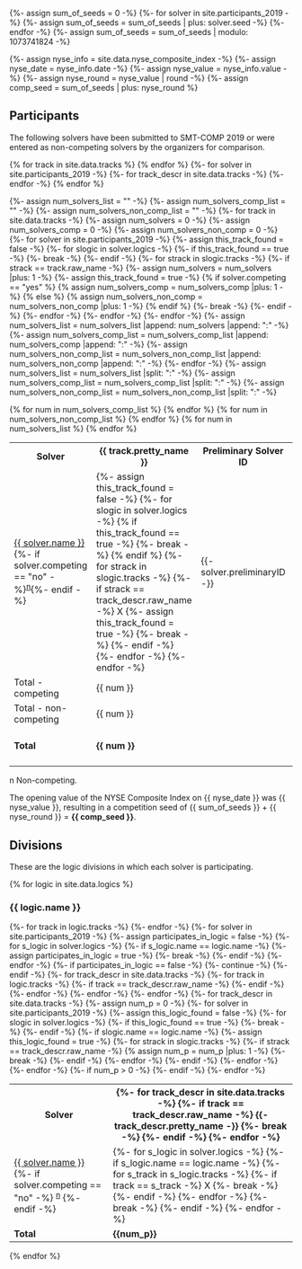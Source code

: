 {%- assign sum_of_seeds = 0 -%}
{%- for solver in site.participants_2019 -%}
    {%- assign sum_of_seeds = sum_of_seeds | plus: solver.seed -%}
{%- endfor -%}
{%- assign sum_of_seeds = sum_of_seeds | modulo: 1073741824 -%}

{%- assign nyse_info = site.data.nyse_composite_index -%}
{%- assign nyse_date = nyse_info.date -%}
{%- assign nyse_value = nyse_info.value -%}
{%- assign nyse_round = nyse_value | round -%}
{%- assign comp_seed = sum_of_seeds | plus: nyse_round %}

## Participants

The following solvers have been submitted to SMT-COMP 2019 or were entered as
non-competing solvers by the organizers for comparison.

<table>
<tr>
<th>Solver</th>
{% for track in site.data.tracks %}
<th>{{ track.pretty_name }}</th>
{% endfor %}
<th>Preliminary Solver ID</th>
<th>Final Solver ID</th>
<th>Seed</th>
<th>System Description</th>
</tr>
{%- for solver in site.participants_2019 -%}
<tr {% if solver.competing == "no" %}class = "noncompeting" {% endif %}>
<td>
<a href="{{ solver.url }}">{{ solver.name }}</a>{%- if solver.competing == "no" -%}<sup><a href="#nc">n</a></sup>{%- endif -%}
</td>
    {%- for track_descr in site.data.tracks -%}
<td class="center">
        {%- assign this_track_found = false -%}
        {%- for slogic in solver.logics -%}
            {% if this_track_found == true -%}
                {%- break -%}
            {% endif %}
            {%- for strack in slogic.tracks -%}
                {%- if strack == track_descr.raw_name -%}
X
                    {%- assign this_track_found = true -%}
                    {%- break -%}
                {%- endif -%}
            {%- endfor -%}
        {%- endfor -%}
</td>
    {%- endfor -%}
<td class="right">{{- solver.preliminaryID -}}</td>
<td class="right">{{- solver.finalID -}}</td>
<td class="right">{{- solver.seed -}}</td>
<td class="right"><a href="/2019/system-descriptions/{{ solver.sysDescrUrl }}">{{ solver.sysDescrName }}</a></td>
</tr>
{% endfor %}

{%- assign num_solvers_list = "" -%}
{%- assign num_solvers_comp_list = "" -%}
{%- assign num_solvers_non_comp_list = "" -%}
{%- for track in site.data.tracks -%}
    {%- assign num_solvers = 0 -%}
    {%- assign num_solvers_comp = 0 -%}
    {%- assign num_solvers_non_comp = 0 -%}
    {%- for solver in site.participants_2019 -%}
        {%- assign this_track_found = false -%}
        {%- for slogic in solver.logics -%}
            {%- if this_track_found == true -%}
                {%- break -%}
            {%- endif -%}
            {%- for strack in slogic.tracks -%}
                {%- if strack == track.raw_name -%}
                    {%- assign num_solvers = num_solvers |plus: 1 -%}
                    {%- assign this_track_found = true -%}
                    {% if solver.competing == "yes" %}
                      {% assign num_solvers_comp = num_solvers_comp |plus: 1 -%}
                    {% else %}
                      {% assign num_solvers_non_comp = num_solvers_non_comp |plus: 1 -%}
                    {% endif %}
                    {%- break -%}
                {%- endif -%}
            {%- endfor -%}
        {%- endfor -%}
    {%- endfor -%}
    {%- assign num_solvers_list = num_solvers_list
                                  |append: num_solvers
                                  |append: ":" -%}
    {%- assign num_solvers_comp_list = num_solvers_comp_list
                                      |append: num_solvers_comp
                                      |append: ":" -%}
    {%- assign num_solvers_non_comp_list = num_solvers_non_comp_list
                                      |append: num_solvers_non_comp
                                      |append: ":" -%}
{%- endfor -%}
{%- assign num_solvers_list = num_solvers_list |split: ":" -%}
{%- assign num_solvers_comp_list = num_solvers_comp_list |split: ":" -%}
{%- assign num_solvers_non_comp_list = num_solvers_non_comp_list |split: ":" -%}

<tr class="total">
<td>Total - competing</td>
{% for num in num_solvers_comp_list %}
<td class="center">{{ num }}</td>
{% endfor %}
<td></td>
<td></td>
<td></td>
<td></td>
</tr>
<tr>
<td>Total - non-competing</td>
{% for num in num_solvers_non_comp_list %}
<td class="center">{{ num }}</td>
{% endfor %}
<td></td>
<td></td>
<td></td>
<td></td>
</tr>
<tr>
<td><b>Total</b></td>
{% for num in num_solvers_list %}
<td class="center"><b>{{ num }}</b></td>
{% endfor %}
<td></td>
<td></td>
<td><b>{{ sum_of_seeds }} </b> (mod 2<sup>30</sup>)</td>
<td></td>
</tr>
</table>
<p>
  <span id="nc">
    n Non-competing.
  </span><br/>
</p>

The opening value of the NYSE Composite Index on {{ nyse_date }} was
{{ nyse_value }}, resulting in a competition seed of {{ sum_of_seeds }} + {{
nyse_round }} = <b>{{ comp_seed }}</b>.

## Divisions

These are the logic divisions in which each solver is participating.

{% for logic in site.data.logics %}
### {{ logic.name }}
<table>
<tr>
<th>Solver</th>
    {%- for track in logic.tracks -%}
<th>
        {%- for track_descr in site.data.tracks -%}
            {%- if track == track_descr.raw_name -%}
                {{- track_descr.pretty_name -}}
                {%- break -%}
            {%- endif -%}
        {%- endfor -%}
</th>
    {%- endfor -%}
</tr>
    {%- for solver in site.participants_2019 -%}
        {%- assign participates_in_logic = false -%}
        {%- for s_logic in solver.logics -%}
            {%- if s_logic.name == logic.name -%}
                {%- assign participates_in_logic = true -%}
                {%- break -%}
            {%- endif -%}
        {%- endfor -%}
        {%- if participates_in_logic == false -%}
            {%- continue -%}
        {%- endif -%}
<tr {% if solver.competing == "no" %} class = "noncompeting" {%- endif -%}>
<td>
<a href="{{ solver.url }}">{{ solver.name }}</a>
        {%- if solver.competing == "no" -%}
<sup><a href="#nc">n</a></sup>
        {%- endif -%}
</td>
        {%- for track_descr in site.data.tracks -%}
            {%- for track in logic.tracks -%}
                {%- if track == track_descr.raw_name -%}
<td>
                    {%- for s_logic in solver.logics -%}
                        {%- if s_logic.name == logic.name -%}
                            {%- for s_track in s_logic.tracks -%}
                                {%- if track == s_track -%}
X
                                    {%- break -%}
                                {%- endif -%}
                            {%- endfor -%}
                            {%- break -%}
                        {%- endif -%}
                    {%- endfor -%}
</td>
                {%- endif -%}
            {%- endfor -%}
        {%- endfor -%}
</tr>
    {%- endfor -%}
<tr class="total">
<td><b>Total</b></td>
    {%- for track_descr in site.data.tracks -%}
        {%- assign num_p = 0 -%}
        {%- for solver in site.participants_2019 -%}
            {%- assign this_logic_found = false -%}
            {%- for slogic in solver.logics -%}
                {%- if this_logic_found == true -%}
                    {%- break -%}
                {%- endif -%}
                {%- if slogic.name == logic.name -%}
                    {%- assign this_logic_found = true -%}
                    {%- for strack in slogic.tracks -%}
                        {%- if strack == track_descr.raw_name -%}
                            {% assign num_p = num_p |plus: 1 -%}
                            {%- break -%}
                        {%- endif -%}
                    {%- endfor -%}
                {%- endif -%}
            {%- endfor -%}
        {%- endfor -%}
        {%- if num_p > 0 -%}
<td><b>{{num_p}}</b></td>
        {%- endif -%}
    {%- endfor -%}
</tr>
</table>
{% endfor %}


